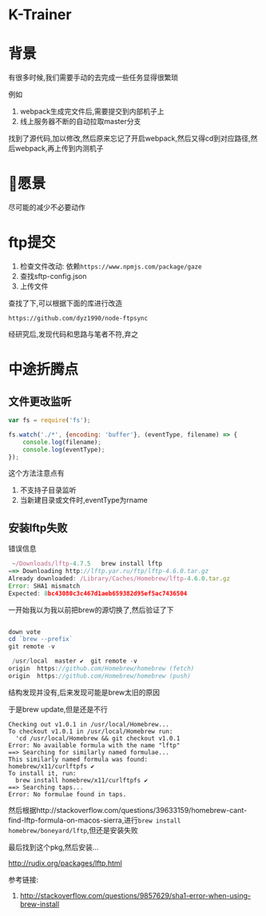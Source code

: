 # K-Trainer

# 背景

有很多时候,我们需要手动的去完成一些任务显得很繁琐

例如

1. webpack生成完文件后,需要提交到内部机子上
2. 线上服务器不断的自动拉取master分支

找到了源代码,加以修改,然后原来忘记了开启webpack,然后又得cd到对应路径,然后webpack,再上传到内测机子

# 愿景

尽可能的减少不必要动作

# ftp提交

1. 检查文件改动: 依赖`https://www.npmjs.com/package/gaze
` 
2. 查找sftp-config.json
3. 上传文件


查找了下,可以根据下面的库进行改造

`https://github.com/dyz1990/node-ftpsync`

经研究后,发现代码和思路与笔者不符,弃之

# 中途折腾点

## 文件更改监听

```javascript
var fs = require('fs');

fs.watch('./*', {encoding: 'buffer'}, (eventType, filename) => {
    console.log(filename);
    console.log(eventType);
});
```

这个方法注意点有

1. 不支持子目录监听
2. 当新建目录或文件时,eventType为rname

## 安装lftp失败

错误信息

```javascript
 ~/Downloads/lftp-4.7.5   brew install lftp
==> Downloading http://lftp.yar.ru/ftp/lftp-4.6.0.tar.gz
Already downloaded: /Library/Caches/Homebrew/lftp-4.6.0.tar.gz
Error: SHA1 mismatch
Expected: 8bc43080c3c467d1aeb659382d95ef5ac7436504
```

一开始我以为我以前把brew的源切换了,然后验证了下

```javascript

down vote
cd `brew --prefix`
git remote -v

 /usr/local  master ✔  git remote -v
origin	https://github.com/Homebrew/homebrew (fetch)
origin	https://github.com/Homebrew/homebrew (push)
```

结构发现并没有,后来发现可能是brew太旧的原因

于是brew update,但是还是不行

```shell
Checking out v1.0.1 in /usr/local/Homebrew...
To checkout v1.0.1 in /usr/local/Homebrew run:
  'cd /usr/local/Homebrew && git checkout v1.0.1
Error: No available formula with the name "lftp" 
==> Searching for similarly named formulae...
This similarly named formula was found:
homebrew/x11/curlftpfs ✔
To install it, run:
  brew install homebrew/x11/curlftpfs ✔
==> Searching taps...
Error: No formulae found in taps.
```

然后根据http://stackoverflow.com/questions/39633159/homebrew-cant-find-lftp-formula-on-macos-sierra,进行`brew install homebrew/boneyard/lftp`,但还是安装失败

最后找到这个pkg,然后安装...

http://rudix.org/packages/lftp.html

参考链接:

1. http://stackoverflow.com/questions/9857629/sha1-error-when-using-brew-install



